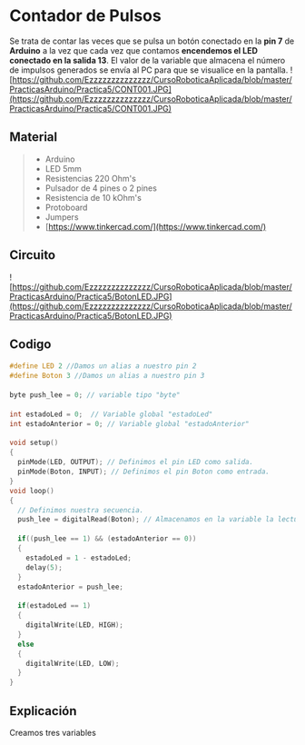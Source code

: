 # Contador de Pulsos

Se trata de contar las veces que se pulsa un botón conectado en la **pin 7** de **Arduino** a la vez que cada vez que contamos **encendemos el LED conectado en la salida 13**. El valor de la variable que almacena el número de impulsos generados se envía al PC para que se visualice en la pantalla.
![https://github.com/Ezzzzzzzzzzzzzz/CursoRoboticaAplicada/blob/master/PracticasArduino/Practica5/CONT001.JPG](https://github.com/Ezzzzzzzzzzzzzz/CursoRoboticaAplicada/blob/master/PracticasArduino/Practica5/CONT001.JPG)

## Material
> - Arduino
> - LED 5mm 
> - Resistencias 220 Ohm's 
> - Pulsador de 4 pines o 2 pines
> - Resistencia de 10 kOhm's
> - Protoboard
> - Jumpers
> - [https://www.tinkercad.com/](https://www.tinkercad.com/)
## Circuito
![https://github.com/Ezzzzzzzzzzzzzz/CursoRoboticaAplicada/blob/master/PracticasArduino/Practica5/BotonLED.JPG](https://github.com/Ezzzzzzzzzzzzzz/CursoRoboticaAplicada/blob/master/PracticasArduino/Practica5/BotonLED.JPG)

## Codigo
```c
#define LED 2 //Damos un alias a nuestro pin 2
#define Boton 3 //Damos un alias a nuestro pin 3

byte push_lee = 0; // variable tipo "byte"

int estadoLed = 0;	// Variable global "estadoLed"
int estadoAnterior = 0; // Variable global "estadoAnterior"

void setup()
{
  pinMode(LED, OUTPUT); // Definimos el pin LED como salida.
  pinMode(Boton, INPUT); // Definimos el pin Boton como entrada.
}
void loop()
{
  // Definimos nuestra secuencia.
  push_lee = digitalRead(Boton); // Almacenamos en la variable la lectura del boton.
  
  if((push_lee == 1) && (estadoAnterior == 0))
  { 
    estadoLed = 1 - estadoLed;
    delay(5);
  }
  estadoAnterior = push_lee;
  
  if(estadoLed == 1)
  {
    digitalWrite(LED, HIGH);
  }
  else
  {
    digitalWrite(LED, LOW); 
  }
}
```
## Explicación

Creamos tres variables
<!--stackedit_data:
eyJoaXN0b3J5IjpbMTg5OTgyMzk5MywxNzI5MzMyNDkxXX0=
-->
